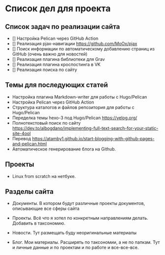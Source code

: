 # Список дел для проекта

## Список задач по реализации сайта

- [] Настройка Pelican через GitHub Action
- [] Реализация pjax-навигации <https://github.com/MoOx/pjax>
- [] Поиск информации по автоматическому добавлению страниц из GitHub (очень важно для новостей)
- [] Реализация плагина библиотеки для Grav
- [] Реализация плагина кроспостинга в VK
- [] Реализация поиска по сайту

## Темы для последующих статей

- Настройка плагина Markdown-writer для работы с Hugo/Pelican
- Настройка Pelican через GitHub Action
- Структура каталогов и файлов репозитория для работы с Hugo/Pelican
- Переделка темы hexo-3 под Hugo/Pelican <https://yelog.org/>
- Полнотекстовый поиск по сайту <https://dev.to/albogdano/implementing-full-text-search-for-your-static-site-4ool>
- Перевод <https://atamby1.github.io/start-blogging-with-github-pages-and-pelican.html>
- Автоматическое генерирование блога на Github.

## Проекты

- Linux from scratch на нетбуке.

## Разделы сайта

- Документы. В котором будут различные проекты документов, описывающие все сферы
    сайта
- Проекты. Всё что я хотел по конкретным направлениям делать. Добавить в таксономию.

- Новости. Тут размещать буду неоригинальные материалы

- Блог. Мои материалы. Расширять по таксономии, а не по папкам. Тут и личные данные и по проектам и по работе и все-все-все.
